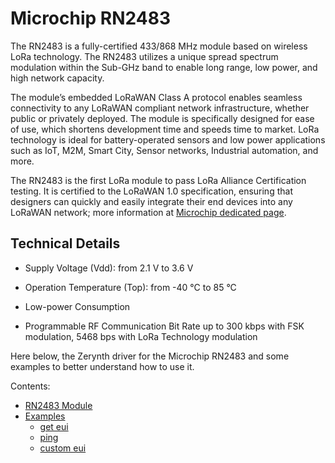 # Microchip RN2483

The RN2483 is a fully-certified 433/868 MHz module based on wireless LoRa technology. The RN2483 utilizes a unique spread spectrum modulation within the Sub-GHz band to enable long range, low power, and high network capacity.

The module’s embedded LoRaWAN Class A protocol enables seamless connectivity to any LoRaWAN compliant network infrastructure, whether public or privately deployed. The module is specifically designed for ease of use, which shortens development time and speeds time to market. LoRa technology is ideal for battery-operated sensors and low power applications such as IoT, M2M, Smart City, Sensor networks, Industrial automation, and more.

The RN2483 is the first LoRa module to pass LoRa Alliance Certification testing. It is certified to the LoRaWAN 1.0 specification, ensuring that designers can quickly and easily integrate their end devices into any LoRaWAN network; more information at [Microchip dedicated page](http://www.microchip.com/wwwproducts/en/RN2483).

## Technical Details


* Supply Voltage (Vdd): from 2.1 V to 3.6 V


* Operation Temperature (Top): from -40 °C to 85 °C


* Low-power Consumption


* Programmable RF Communication Bit Rate up to 300 kbps with FSK modulation, 5468 bps with LoRa Technology modulation

Here below, the Zerynth driver for the Microchip RN2483 and some examples to better understand how to use it.

Contents: 


* [RN2483 Module](https://docs.zerynth.com/latest/official/lib.microchip.rn2483/docs/official_lib.microchip.rn2483_rn2483.html)
* [Examples](https://docs.zerynth.com/latest/official/lib.microchip.rn2483/examples/examples.html)
  * [get eui](https://docs.zerynth.com/latest/official/lib.microchip.rn2483/examples/examples.html#get-eui)
  * [ping](https://docs.zerynth.com/latest/official/lib.microchip.rn2483/examples/examples.html#ping)
  * [custom eui](https://docs.zerynth.com/latest/official/lib.microchip.rn2483/examples/examples.html#custom-euiS)
<!--stackedit_data:
eyJoaXN0b3J5IjpbLTMxMzIzNDkwNl19
-->